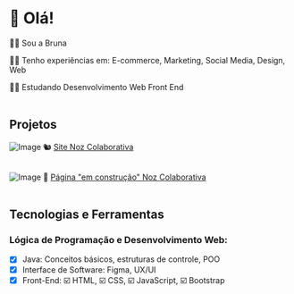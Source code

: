 # 👋 Olá!
:raising_hand_woman: Sou a Bruna

:woman_technologist: Tenho experiências em: E-commerce, Marketing, Social Media, Design, Web

:woman_student: Estudando Desenvolvimento Web Front End
<br><br>

## Projetos
![Image](https://github.com/user-attachments/assets/9299061b-1a9d-452f-9dd5-79d307cb38c1)
:chipmunk: [Site Noz Colaborativa](https://github.com/brunacdp/nozcolab)
<br><br>

![Image](https://github.com/user-attachments/assets/2f96278f-46a1-4c35-9a17-d882ad39e60d)
:chestnut: [Página "em construção" Noz Colaborativa](https://github.com/brunacdp/nozcolabtemp)
<br><br>

## Tecnologias e Ferramentas
### Lógica de Programação e Desenvolvimento Web:
- [X] Java: Conceitos básicos, estruturas de controle, POO
- [X] Interface de Software: Figma, UX/UI
- [X] Front-End: :ballot_box_with_check: HTML, :ballot_box_with_check: CSS, :ballot_box_with_check: JavaScript, :ballot_box_with_check: Bootstrap

<!---
brunacdp/brunacdp is a ✨ special ✨ repository because its `README.md` (this file) appears on your GitHub profile.
You can click the Preview link to take a look at your changes.
--->
